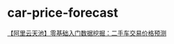 # car-price-forecast
[【阿里云天池】零基础入门数据挖掘：二手车交易价格预测](https://tianchi.aliyun.com/competition/entrance/231784/introduction)